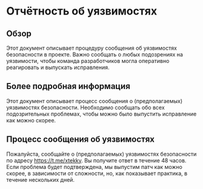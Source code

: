 # Отчётность об уязвимостях

## Обзор

Этот документ описывает процедуру сообщения об уязвимостях безопасности в проекте. Важно сообщать о любых подозрениях на уязвимости, чтобы команда разработчиков могла оперативно реагировать и выпускать исправления.

## Более подробная информация

Этот документ описывает процесс сообщения о (предполагаемых) уязвимостях безопасности. Необходимо сообщать обо всех подозрительных проблемах, чтобы можно было выпустить исправление как можно скорее.

## Процесс сообщения об уязвимостях

Пожалуйста, сообщайте о (предполагаемых) уязвимостях безопасности по адресу https://t.me/xtekky. Вы получите ответ в течение 48 часов. Если проблема будет подтверждена, мы выпустим патч как можно скорее, в зависимости от сложности, но, как показывает практика, в течение нескольких дней.